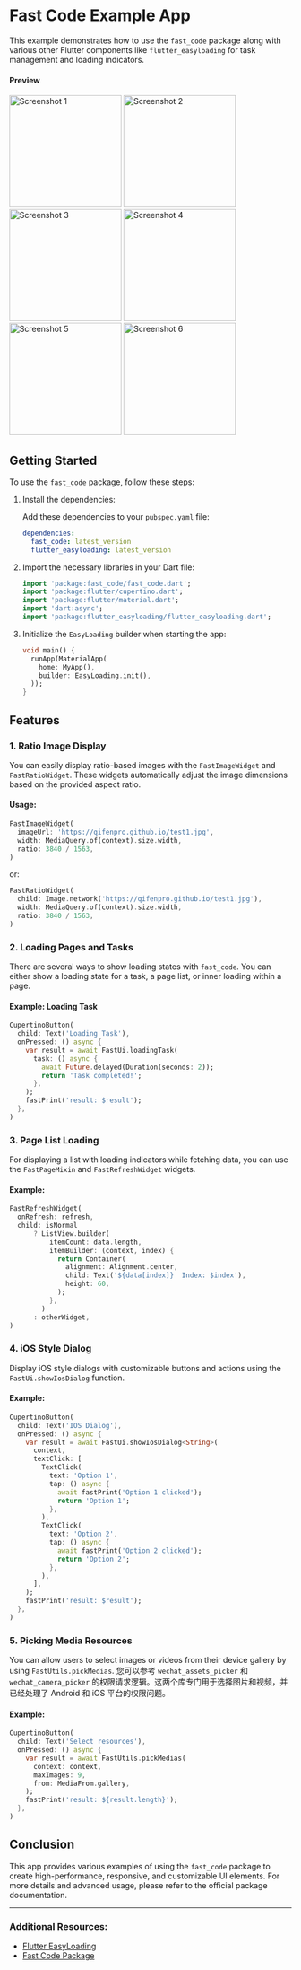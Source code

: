 # Fast Code Example App

This example demonstrates how to use the `fast_code` package along with various other Flutter components like `flutter_easyloading` for task management and loading indicators.



#### Preview

<img src="https://qifenpro.github.io/screen/fast_code/1.png" alt="Screenshot 1" height="200"/>

<img src="https://qifenpro.github.io/screen/fast_code/2.png" alt="Screenshot 2" height="200"/>

<img src="https://qifenpro.github.io/screen/fast_code/3.png" alt="Screenshot 3" height="200"/>

<img src="https://qifenpro.github.io/screen/fast_code/4.png" alt="Screenshot 4" height="200"/>

<img src="https://qifenpro.github.io/screen/fast_code/5.png" alt="Screenshot 5" height="200"/>

<img src="https://qifenpro.github.io/screen/fast_code/6.png" alt="Screenshot 6" height="200"/>


## Getting Started

To use the `fast_code` package, follow these steps:

1. Install the dependencies:

   Add these dependencies to your `pubspec.yaml` file:

   ```yaml
   dependencies:
     fast_code: latest_version
     flutter_easyloading: latest_version
   ```

2. Import the necessary libraries in your Dart file:

   ```dart
   import 'package:fast_code/fast_code.dart';
   import 'package:flutter/cupertino.dart';
   import 'package:flutter/material.dart';
   import 'dart:async';
   import 'package:flutter_easyloading/flutter_easyloading.dart';
   ```

3. Initialize the `EasyLoading` builder when starting the app:

   ```dart
   void main() {
     runApp(MaterialApp(
       home: MyApp(),
       builder: EasyLoading.init(),
     ));
   }
   ```

## Features

### 1. Ratio Image Display

You can easily display ratio-based images with the `FastImageWidget` and `FastRatioWidget`. These widgets automatically adjust the image dimensions based on the provided aspect ratio.

#### Usage:

```dart
FastImageWidget(
  imageUrl: 'https://qifenpro.github.io/test1.jpg',
  width: MediaQuery.of(context).size.width,
  ratio: 3840 / 1563,
)
```

or:

```dart
FastRatioWidget(
  child: Image.network('https://qifenpro.github.io/test1.jpg'),
  width: MediaQuery.of(context).size.width,
  ratio: 3840 / 1563,
)
```

### 2. Loading Pages and Tasks

There are several ways to show loading states with `fast_code`. You can either show a loading state for a task, a page list, or inner loading within a page.

#### Example: Loading Task

```dart
CupertinoButton(
  child: Text('Loading Task'),
  onPressed: () async {
    var result = await FastUi.loadingTask(
      task: () async {
        await Future.delayed(Duration(seconds: 2));
        return 'Task completed!';
      },
    );
    fastPrint('result: $result');
  },
)
```

### 3. Page List Loading

For displaying a list with loading indicators while fetching data, you can use the `FastPageMixin` and `FastRefreshWidget` widgets.

#### Example:

```dart
FastRefreshWidget(
  onRefresh: refresh,
  child: isNormal
      ? ListView.builder(
          itemCount: data.length,
          itemBuilder: (context, index) {
            return Container(
              alignment: Alignment.center,
              child: Text('${data[index]}  Index: $index'),
              height: 60,
            );
          },
        )
      : otherWidget,
)
```

### 4. iOS Style Dialog

Display iOS style dialogs with customizable buttons and actions using the `FastUi.showIosDialog` function.

#### Example:

```dart
CupertinoButton(
  child: Text('IOS Dialog'),
  onPressed: () async {
    var result = await FastUi.showIosDialog<String>(
      context,
      textClick: [
        TextClick(
          text: 'Option 1',
          tap: () async {
            await fastPrint('Option 1 clicked');
            return 'Option 1';
          },
        ),
        TextClick(
          text: 'Option 2',
          tap: () async {
            await fastPrint('Option 2 clicked');
            return 'Option 2';
          },
        ),
      ],
    );
    fastPrint('result: $result');
  },
)
```

### 5. Picking Media Resources

You can allow users to select images or videos from their device gallery by using `FastUtils.pickMedias`.
您可以参考 `wechat_assets_picker` 和 `wechat_camera_picker` 的权限请求逻辑。这两个库专门用于选择图片和视频，并已经处理了 Android 和 iOS 平台的权限问题。

#### Example:

```dart
CupertinoButton(
  child: Text('Select resources'),
  onPressed: () async {
    var result = await FastUtils.pickMedias(
      context: context,
      maxImages: 9,
      from: MediaFrom.gallery,
    );
    fastPrint('result: ${result.length}');
  },
)
```


## Conclusion

This app provides various examples of using the `fast_code` package to create high-performance, responsive, and customizable UI elements. For more details and advanced usage, please refer to the official package documentation.

---

### Additional Resources:

- [Flutter EasyLoading](https://pub.dev/packages/flutter_easyloading)
- [Fast Code Package](https://pub.dev/packages/fast_code)
